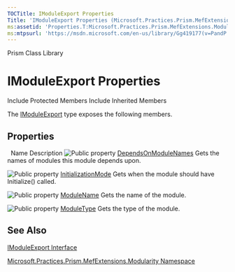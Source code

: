 ```yaml
---
TOCTitle: IModuleExport Properties
Title: 'IModuleExport Properties (Microsoft.Practices.Prism.MefExtensions.Modularity)'
ms:assetid: 'Properties.T:Microsoft.Practices.Prism.MefExtensions.Modularity.IModuleExport'
ms:mtpsurl: 'https://msdn.microsoft.com/en-us/library/Gg419177(v=PandP.50)'
---
```


Prism Class Library

IModuleExport Properties
========================

Include Protected Members
Include Inherited Members

The [IModuleExport](https://msdn.microsoft.com/t:microsoft.practices.prism.mefextensions.modularity.imoduleexport) type exposes the following members.

Properties
----------

<span id="propertyTableToggle"></span>
 
Name
Description
![](https://msdn.microsoft.com/en-us/Gg419177.pubproperty(en-us,PandP.50).gif "Public property")
[DependsOnModuleNames](https://msdn.microsoft.com/p:microsoft.practices.prism.mefextensions.modularity.imoduleexport.dependsonmodulenames)
Gets the names of modules this module depends upon.

![](https://msdn.microsoft.com/en-us/Gg419177.pubproperty(en-us,PandP.50).gif "Public property")
[InitializationMode](https://msdn.microsoft.com/p:microsoft.practices.prism.mefextensions.modularity.imoduleexport.initializationmode)
Gets when the module should have Initialize() called.

![](https://msdn.microsoft.com/en-us/Gg419177.pubproperty(en-us,PandP.50).gif "Public property")
[ModuleName](https://msdn.microsoft.com/p:microsoft.practices.prism.mefextensions.modularity.imoduleexport.modulename)
Gets the name of the module.

![](https://msdn.microsoft.com/en-us/Gg419177.pubproperty(en-us,PandP.50).gif "Public property")
[ModuleType](https://msdn.microsoft.com/p:microsoft.practices.prism.mefextensions.modularity.imoduleexport.moduletype)
Gets the type of the module.

See Also
--------

<span id="seeAlsoToggle"></span>
[IModuleExport Interface](https://msdn.microsoft.com/t:microsoft.practices.prism.mefextensions.modularity.imoduleexport)

[Microsoft.Practices.Prism.MefExtensions.Modularity Namespace](https://msdn.microsoft.com/n:microsoft.practices.prism.mefextensions.modularity)
